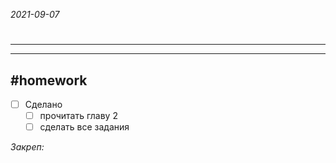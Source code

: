 *2021-09-07*

# 
---



---

##    #homework 

- [ ]  Сделано
	- [ ] прочитать главу 2
	- [ ] сделать все задания

_Закреп:_
